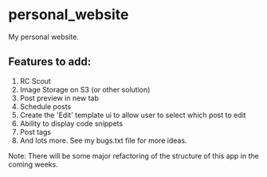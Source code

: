 # personal_website
My personal website.

## Features to add:
1. RC Scout
2. Image Storage on S3 (or other solution)
3. Post preview in new tab
4. Schedule posts
5. Create the 'Edit' template ui to allow user to select which post to edit
6. Ability to display code snippets
7. Post tags
8. And lots more. See my bugs.txt file for more ideas.

Note: There will be some major refactoring of the structure of this app in the coming weeks.
